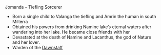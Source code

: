 Jomanda – Tiefling Sorcerer 
- Born a single child to Valanga the tiefling and Amrin the human in south Milterra
- Obtained his powers from drinking Namine lake’s eternal waters after wandering into her lake. He became close friends with her
- Devastated at the death of Namine and Lacanthus, the god of Nature and her lover.
- Warden of the [Dawnstaff](Dungeons%20and%20Dragons/8.%20Items/Artifacts%20of%20the%20Shadow%20Queen/Dawnstaff.md)